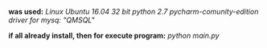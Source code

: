 **was used:**
_Linux Ubuntu 16.04 32 bit
python 2.7
pycharm-comunity-edition
driver for mysq: "QMSQL"_

**if all already install, then for execute program:**
_python main.py_

